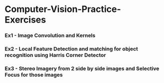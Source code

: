 # Computer-Vision-Practice-Exercises
### Ex1 - Image Convolution and Kernels
### Ex2 - Local Feature Detection and matching for object recognition using Harris Corner Detector
### Ex3 - Stereo Imagery from 2 side by side images and Selective Focus for those images
